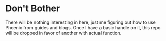 # Don't Bother

There will be nothing interesting in here, just me figuring out how to use Phoenix from guides
and blogs. Once I have a basic handle on it, this repo will be dropped in favor of another with
actual function.
